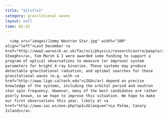 ```yaml
---
title: "${title}"
category: gravitational waves
layout: null
time: 02:15
---
```

<!-- converted from blosxom format post by dkg 22.1.2022 -->
  <!-- Thursday, February 18, 2010 12:15 PM-->
      <img src="images/Jimmy Neutron Star.jpg" width="100" align="left">Last December <a href="http://www2.warwick.ac.uk/fac/sci/physics/research/astro/people/steeghs">Danny Steeghs</a>, Tom Marsh & I were awarded some funding to support a program of optical observations to measure (or improve) system parameters for bright X-ray binaries. These systems may produce detectable gravitational radiation, and optimal searches for these gravitational waves (e.g. with <a href="http://www.ligo.caltech.edu">LIGO</a>) depend on precise knowledge of the systems, including the orbital period and neutron star spin frequency. However, many of the best candidates are rather poorly known, so we hope to improve this situation. We hope to make our first observations this year, likely at <a href="http://www.iac.es/eno.php?op1=2&lang=en">La Palma, Canary Islands</a>.
